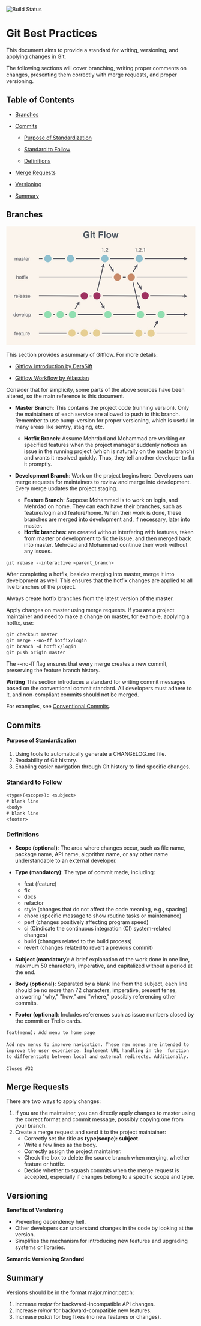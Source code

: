 ![Build Status](https://git-scm.com/images/logo@2x.png)

# Git Best Practices

This document aims to provide a standard for writing, versioning, and applying changes in Git.

The following sections will cover branching, writing proper comments on changes, presenting them correctly with merge
requests, and proper versioning.

## Table of Contents

 - [Branches](#branches)

 - [Commits](#commits)

     - [Purpose of Standardization](#purpose-of-standardization)

   - [Standard to Follow](#standard-to-follow)

   - [Definitions](#definitions)

 - [Merge Requests](#merge-requests)

 - [Versioning](#versioning)

 - [Summary](#summary)


## Branches

![img.png](img.png)

This section provides a summary of Gitflow. For more details:

- [Gitflow Introduction by DataSift]

- [Gitflow Workflow by Atlassian]

Consider that for simplicity, some parts of the above sources have been altered, so the main reference is this document.

- **Master Branch**: This contains the project code (running version). Only the maintainers of each service are allowed
  to push to this branch. Remember to use bump-version for proper versioning, which is useful in many areas like sentry,
  staging, etc.

    - **Hotfix Branch**: Assume Mehrdad and Mohammad are working on specified features when the project manager suddenly
      notices an issue in the running project (which is naturally on the master branch) and wants it resolved quickly.
      Thus, they tell another developer to fix it promptly.


- **Development Branch**: Work on the project begins here. Developers can merge requests for maintainers to review and
  merge into development. Every merge updates the project staging.
    - **Feature Branch**: Suppose Mohammad is to work on login, and Mehrdad on home. They can each have their branches,
      such as feature/login and feature/home. When their work is done, these branches are merged into development and,
      if necessary, later into master.
    - **Hotfix branches**: are created without interfering with features, taken from master or development to fix the
      issue, and then merged back into master. Mehrdad and Mohammad continue their work without any issues.

```
git rebase --interactive <parent_branch>
```

After completing a hotfix, besides merging into master, merge it into development as well. This ensures that the hotfix
changes are applied to all live branches of the project.

Always create hotfix branches from the latest version of the master.

Apply changes on master using merge requests. If you are a project maintainer and need to make a change on master, for
example, applying a hotfix, use:

```
git checkout master
git merge --no-ff hotfix/login
git branch -d hotfix/login
git push origin master
```

The --no-ff flag ensures that every merge creates a new commit, preserving the feature branch history.

**Writing**
This section introduces a standard for writing commit messages based on the conventional commit standard. All developers
must adhere to it, and non-compliant commits should not be merged.

For examples, see [Conventional Commits].

## Commits

#### Purpose of Standardization

1. Using tools to automatically generate a CHANGELOG.md file.
2. Readability of Git history.
3. Enabling easier navigation through Git history to find specific changes.

### Standard to Follow

```
<type>(<scope>): <subject>
# blank line
<body>
# blank line
<footer>
```

### Definitions

- **Scope (optional)**: The area where changes occur, such as file name, package name, API name, algorithm name, or any
  other name understandable to an external developer.

- **Type (mandatory)**: The type of commit made, including:
    - feat (feature)
    - fix
    - docs
    - refactor
    - style (changes that do not affect the code meaning, e.g., spacing)
    - chore (specific message to show routine tasks or maintenance)
    - perf (changes positively affecting program speed)
    - ci (Cindicate the continuous integration (CI) system-related changes)
    - build (changes related to the build process)
    - revert (changes related to revert a previous commit)

- **Subject (mandatory)**: A brief explanation of the work done in one line, maximum 50 characters, imperative, and
  capitalized without a period at the end.

- **Body (optional)**:  Separated by a blank line from the subject, each line should be no more than 72 characters,
  imperative, present tense, answering "why," "how," and "where," possibly referencing other commits.

- **Footer (optional)**: Includes references such as issue numbers closed by the commit or Trello cards.

```
feat(menu): Add menu to home page

Add new menus to improve navigation. These new menus are intended to improve the user experience. Implement URL handling in the  function to differentiate between local and external redirects. Additionally.

Closes #32
```

## Merge Requests

There are two ways to apply changes:

1. If you are the maintainer, you can directly apply changes to master using the correct format and commit message,
   possibly copying one from your branch.
2. Create a merge request and send it to the project maintainer:
    - Correctly set the title as **type(scope): subject**.
    - Write a few lines as the body.
    - Correctly assign the project maintainer.
    - Check the box to delete the source branch when merging, whether feature or hotfix.
    - Decide whether to squash commits when the merge request is accepted, especially if changes belong to a specific
      scope and type.

## Versioning

**Benefits of Versioning**

- Preventing dependency hell.
- Other developers can understand changes in the code by looking at the version.
- Simplifies the mechanism for introducing new features and upgrading systems or libraries.

**Semantic Versioning Standard**

## Summary

Versions should be in the format major.minor.patch:

1. Increase *major* for backward-incompatible API changes.
2. Increase *minor* for backward-compatible new features.
3. Increase *patch* for bug fixes (no new features or changes).


[//]: # (These are reference links used in the body of this note and get stripped out when the markdown processor does its job. There is no need to format nicely because it shouldn't be seen. Thanks SO -)

[Gitflow Introduction by DataSift]: <https://docs.github.com/en/pages>

[Gitflow Workflow by Atlassian]: <https://www.atlassian.com/git/tutorials/comparing-workflows/gitflow-workflow>

[Conventional Commits]: <https://www.conventionalcommits.org>
